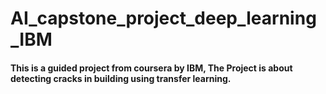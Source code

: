 # AI_capstone_project_deep_learning_IBM

#### This is a guided project from coursera by IBM, The Project is about detecting cracks in building using transfer learning.
